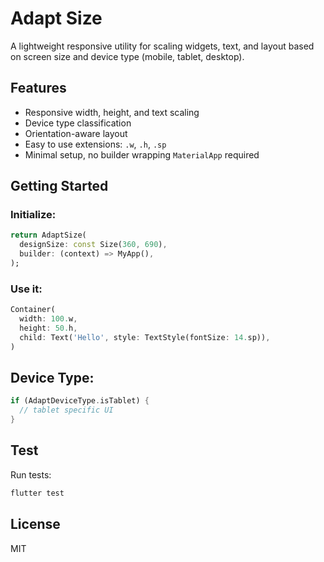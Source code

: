 # Adapt Size

A lightweight responsive utility for scaling widgets, text, and layout based on screen size and device type (mobile, tablet, desktop).

## Features
- Responsive width, height, and text scaling
- Device type classification
- Orientation-aware layout
- Easy to use extensions: `.w`, `.h`, `.sp`
- Minimal setup, no builder wrapping `MaterialApp` required

## Getting Started

### Initialize:

```dart
return AdaptSize(
  designSize: const Size(360, 690),
  builder: (context) => MyApp(),
);
```

### Use it:

```dart
Container(
  width: 100.w,
  height: 50.h,
  child: Text('Hello', style: TextStyle(fontSize: 14.sp)),
)
```

## Device Type:

```dart
if (AdaptDeviceType.isTablet) {
  // tablet specific UI
}
```

## Test
Run tests:
```bash
flutter test
```

## License
MIT
